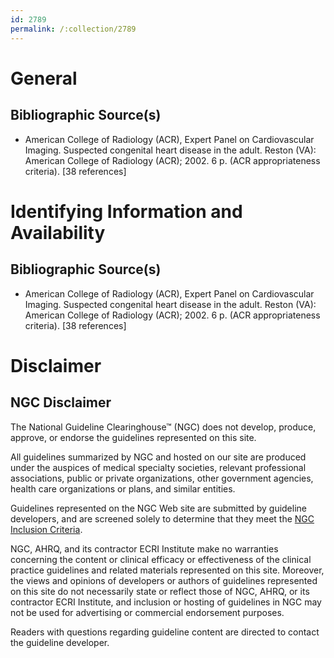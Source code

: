 ```yaml
---
id: 2789
permalink: /:collection/2789
---
```


# General

## Bibliographic Source(s)

- American College of Radiology (ACR), Expert Panel on Cardiovascular Imaging. Suspected congenital heart disease in the adult. Reston (VA): American College of Radiology (ACR); 2002. 6 p. (ACR appropriateness criteria). [38 references]

# Identifying Information and Availability

## Bibliographic Source(s)

- American College of Radiology (ACR), Expert Panel on Cardiovascular Imaging. Suspected congenital heart disease in the adult. Reston (VA): American College of Radiology (ACR); 2002. 6 p. (ACR appropriateness criteria). [38 references]

# Disclaimer

## NGC Disclaimer

The National Guideline Clearinghouse™ (NGC) does not develop, produce, approve, or endorse the guidelines represented on this site.

All guidelines summarized by NGC and hosted on our site are produced under the auspices of medical specialty societies, relevant professional associations, public or private organizations, other government agencies, health care organizations or plans, and similar entities.

Guidelines represented on the NGC Web site are submitted by guideline developers, and are screened solely to determine that they meet the [NGC Inclusion Criteria](/help-and-about/summaries/inclusion-criteria).

NGC, AHRQ, and its contractor ECRI Institute make no warranties concerning the content or clinical efficacy or effectiveness of the clinical practice guidelines and related materials represented on this site. Moreover, the views and opinions of developers or authors of guidelines represented on this site do not necessarily state or reflect those of NGC, AHRQ, or its contractor ECRI Institute, and inclusion or hosting of guidelines in NGC may not be used for advertising or commercial endorsement purposes.

Readers with questions regarding guideline content are directed to contact the guideline developer.

